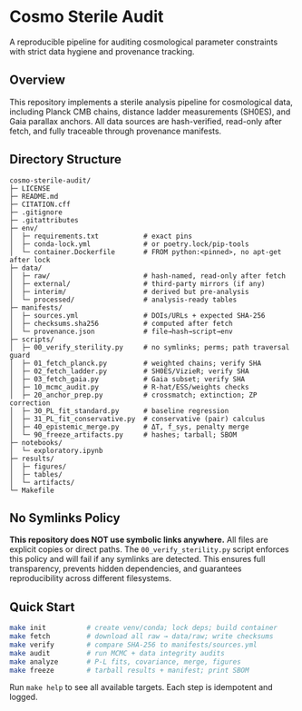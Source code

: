 # Cosmo Sterile Audit

A reproducible pipeline for auditing cosmological parameter constraints with strict data hygiene and provenance tracking.

## Overview

This repository implements a sterile analysis pipeline for cosmological data, including Planck CMB chains, distance ladder measurements (SH0ES), and Gaia parallax anchors. All data sources are hash-verified, read-only after fetch, and fully traceable through provenance manifests.

## Directory Structure

```
cosmo-sterile-audit/
├─ LICENSE
├─ README.md
├─ CITATION.cff
├─ .gitignore
├─ .gitattributes
├─ env/
│  ├─ requirements.txt           # exact pins
│  ├─ conda-lock.yml             # or poetry.lock/pip-tools
│  └─ container.Dockerfile       # FROM python:<pinned>, no apt-get after lock
├─ data/
│  ├─ raw/                       # hash-named, read-only after fetch
│  ├─ external/                  # third-party mirrors (if any)
│  ├─ interim/                   # derived but pre-analysis
│  └─ processed/                 # analysis-ready tables
├─ manifests/
│  ├─ sources.yml                # DOIs/URLs + expected SHA-256
│  ├─ checksums.sha256           # computed after fetch
│  └─ provenance.json            # file→hash→script→env
├─ scripts/
│  ├─ 00_verify_sterility.py     # no symlinks; perms; path traversal guard
│  ├─ 01_fetch_planck.py         # weighted chains; verify SHA
│  ├─ 02_fetch_ladder.py         # SH0ES/VizieR; verify SHA
│  ├─ 03_fetch_gaia.py           # Gaia subset; verify SHA
│  ├─ 10_mcmc_audit.py           # R-hat/ESS/weights checks
│  ├─ 20_anchor_prep.py          # crossmatch; extinction; ZP correction
│  ├─ 30_PL_fit_standard.py      # baseline regression
│  ├─ 31_PL_fit_conservative.py  # conservative (pair) calculus
│  ├─ 40_epistemic_merge.py      # ΔT, f_sys, penalty merge
│  └─ 90_freeze_artifacts.py     # hashes; tarball; SBOM
├─ notebooks/
│  └─ exploratory.ipynb
├─ results/
│  ├─ figures/
│  ├─ tables/
│  └─ artifacts/
└─ Makefile
```

## No Symlinks Policy

**This repository does NOT use symbolic links anywhere.** All files are explicit copies or direct paths. The `00_verify_sterility.py` script enforces this policy and will fail if any symlinks are detected. This ensures full transparency, prevents hidden dependencies, and guarantees reproducibility across different filesystems.

## Quick Start

```bash
make init          # create venv/conda; lock deps; build container
make fetch         # download all raw → data/raw; write checksums
make verify        # compare SHA-256 to manifests/sources.yml
make audit         # run MCMC + data integrity audits
make analyze       # P-L fits, covariance, merge, figures
make freeze        # tarball results + manifest; print SBOM
```

Run `make help` to see all available targets. Each step is idempotent and logged.
